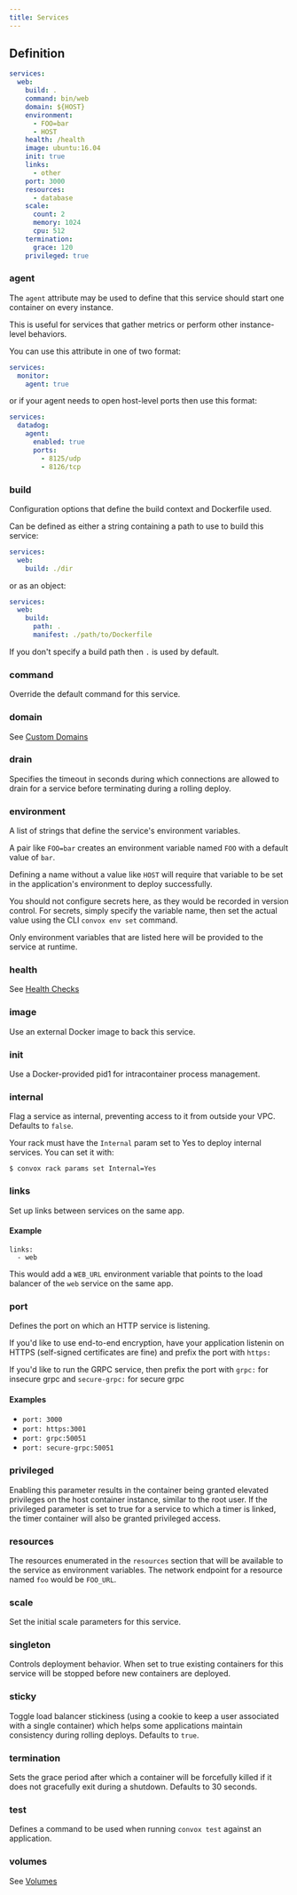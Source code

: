 ```yaml
---
title: Services
---
```


## Definition

```yaml
services:
  web:
    build: .
    command: bin/web
    domain: ${HOST}
    environment:
      - FOO=bar
      - HOST
    health: /health
    image: ubuntu:16.04
    init: true
    links:
      - other
    port: 3000
    resources:
      - database
    scale:
      count: 2
      memory: 1024
      cpu: 512
    termination:
      grace: 120
    privileged: true
```

### agent

The `agent` attribute may be used to define that this service should start one container on every instance.

This is useful for services that gather metrics or perform other instance-level behaviors.

You can use this attribute in one of two format:

```yaml
services:
  monitor:
    agent: true
```

or if your agent needs to open host-level ports then use this format:

```yaml
services:
  datadog:
    agent:
      enabled: true
      ports:
        - 8125/udp
        - 8126/tcp
```

### build

Configuration options that define the build context and Dockerfile used.

Can be defined as either a string containing a path to use to build this service:

```yaml
services:
  web:
    build: ./dir
```

or as an object:

```yaml
services:
  web:
    build:
      path: .
      manifest: ./path/to/Dockerfile
```

If you don't specify a build path then `.` is used by default.

### command

Override the default command for this service.

### domain

See [Custom Domains](/deployment/custom-domains)

### drain

Specifies the timeout in seconds during which connections are allowed to drain for a service before terminating during a rolling deploy.

### environment

A list of strings that define the service's environment variables.

A pair like `FOO=bar` creates an environment variable named `FOO` with a default value of `bar`.

Defining a name without a value like `HOST` will require that variable to be set in the application's environment to deploy successfully.

You should not configure secrets here, as they would be recorded in version control. For secrets, simply specify the variable name, then set the actual value using the CLI `convox env set` command.

Only environment variables that are listed here will be provided to the service at runtime.

### health

See [Health Checks](/application/health-checks)

### image

Use an external Docker image to back this service.

### init

Use a Docker-provided pid1 for intracontainer process management.

### internal

Flag a service as internal, preventing access to it from outside your VPC. Defaults to `false`.

Your rack must have the `Internal` param set to Yes to deploy internal services. You can set it with:

```shell
$ convox rack params set Internal=Yes
```

### links

Set up links between services on the same app.

#### Example

```
links:
  - web
```

This would add a `WEB_URL` environment variable that points to the load balancer of the `web` service on the same app.

### port

Defines the port on which an HTTP service is listening.

If you'd like to use end-to-end encryption, have your application listenin on HTTPS (self-signed certificates are fine) and prefix the port with `https:`

If you'd like to run the GRPC service, then prefix the port with `grpc:` for insecure grpc and `secure-grpc:` for secure grpc

#### Examples

* `port: 3000`
* `port: https:3001`
* `port: grpc:50051`
* `port: secure-grpc:50051`

### privileged

Enabling this parameter results in the container being granted elevated privileges on the host container instance, similar to the root user. If the privileged parameter is set to true for a service to which a timer is linked, the timer container will also be granted privileged access.

### resources

The resources enumerated in the `resources` section that will be available to the service as environment variables. The network endpoint for a resource named `foo` would be `FOO_URL`.

### scale

Set the initial scale parameters for this service.

### singleton

Controls deployment behavior. When set to true existing containers for this service will be stopped before new containers are deployed.

### sticky

Toggle load balancer stickiness (using a cookie to keep a user associated with a single container) which helps some applications maintain consistency during rolling deploys. Defaults to `true`.

### termination

Sets the grace period after which a container will be forcefully killed if it does not gracefully exit during a shutdown.  Defaults to 30 seconds.

### test

Defines a command to be used when running `convox test` against an application.

### volumes

See [Volumes](/application/volumes)

